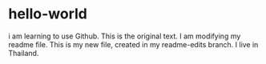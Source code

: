 # hello-world
i am learning to use Github. This is the original text.
I am modifying my readme file. This is my new file, created in my readme-edits branch.
I live in Thailand. 
